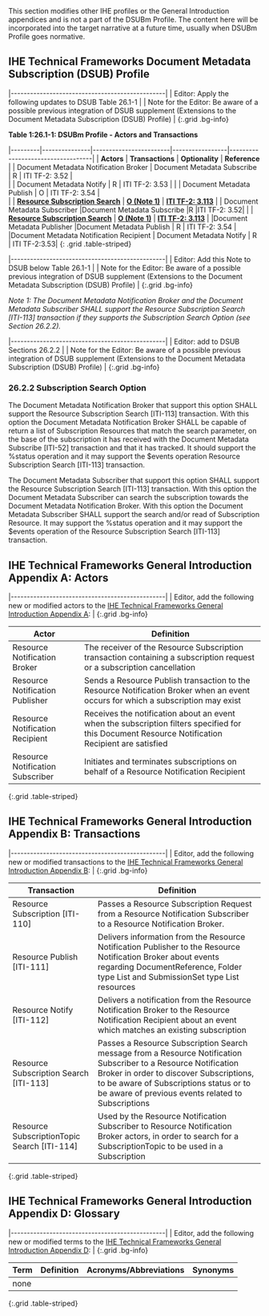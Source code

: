 <div markdown="1" class="stu-note">
This section modifies other IHE profiles or the General Introduction appendices and is not a part of the DSUBm Profile. The content here will be incorporated into the target narrative at a future time, usually when DSUBm Profile goes normative.
</div>

## IHE Technical Frameworks Document Metadata Subscription (DSUB) Profile

|------------------------------------------------|
| Editor: Apply the following updates to DSUB Table 26.1-1 |
| Note for the Editor: Be aware of a possible previous integration of DSUB supplement (Extensions to the Document Metadata Subscription (DSUB) Profile)  |
{:.grid .bg-info}

**Table 1:26.1-1: DSUBm Profile - Actors and Transactions**

|---------|---------------|------------------------|-----------------|-----------------------------------|
| **Actors**  | **Transactions**  | **Optionality**  |       **Reference**           |
| Document Metadata Notification Broker    | Document Metadata Subscribe    | R    | ITI TF-2: 3.52     |  
|                                          | Document Metadata Notify   | R    | ITI TF-2: 3.53     | 
|                                          | Document Metadata Publish    | O    | ITI TF-2: 3.54    |  
|                                          | **<u>Resource Subscription Search</u>** | **<u>O (Note 1)</u>**  | **<u>ITI TF-2: 3.113</u>**     | 
| Document Metadata Subscriber              |Document Metadata Subscribe |R |ITI TF-2: 3.52| 
|                                          | **<u>Resource Subscription Search</u>**   | **<u>O (Note 1)</u>**  | **<u>ITI TF-2: 3.113</u>**     | 
|Document Metadata Publisher |Document Metadata Publish | R | ITI TF-2: 3.54 |
|Document Metadata Notification Recipient | Document Metadata Notify | R | ITI TF-2:3.53|
{: .grid .table-striped}

|------------------------------------------------|
| Editor: Add this Note to DSUB below Table 26.1-1 |
| Note for the Editor: Be aware of a possible previous integration of DSUB supplement (Extensions to the Document Metadata Subscription (DSUB) Profile)  |
{:.grid .bg-info}

*Note 1: The Document Metadata Notification Broker and the Document Metadata Subscriber SHALL support the Resource Subscription Search [ITI-113] transaction if they supports the Subscription Search Option (see Section 26.2.2).*

|------------------------------------------------|
| Editor: add to DSUB Sections 26.2.2  |
| Note for the Editor: Be aware of a possible previous integration of DSUB supplement (Extensions to the Document Metadata Subscription (DSUB) Profile)  |
{:.grid .bg-info}

### 26.2.2 Subscription Search Option

The Document Metadata Notification Broker that support this option SHALL support the Resource Subscription Search [ITI-113] transaction. With this option the Document Metadata Notification Broker SHALL be capable of return a list of Subscription Resources that match the search parameter, on the base of the subscription it has received with the Document Metadata Subscribe [ITI-52] transaction and that it has tracked. It should support the %status operation and it may support the $events operation Resource Subscription Search [ITI-113] transaction.

The Document Metadata Subscriber that support this option SHALL support the Resource Subscription Search [ITI-113] transaction. With this option the Document Metadata Subscriber can search the subscription towards the Document Metadata Notification Broker. With this option the Document Metadata Subscriber SHALL support the search and/or read of Subscription Resource. It may support the %status operation and it may support the $events operation of the Resource Subscription Search [ITI-113] transaction.

## IHE Technical Frameworks General Introduction Appendix A: Actors

|------------------------------------------------|
| Editor, add the following new or modified actors to the [IHE Technical Frameworks General Introduction Appendix A](https://profiles.ihe.net/GeneralIntro/ch-A.html): |
{:.grid .bg-info}

| Actor                            | Definition                                                                                |
| -------------------------------- | ------------------------------------------------------------------------------------------|
| Resource Notification Broker     | The receiver of the Resource Subscription transaction containing a subscription request or a subscription cancellation |
| Resource Notification Publisher  | Sends a Resource Publish transaction to the Resource Notification Broker when an event occurs for which a subscription may exist |
| Resource Notification Recipient  | Receives the notification about an event when the subscription filters specified for this Document Resource Notification Recipient are satisfied |
| Resource Notification Subscriber | Initiates and terminates subscriptions on behalf of a Resource Notification Recipient |
{:.grid .table-striped}

## IHE Technical Frameworks General Introduction Appendix B: Transactions

|------------------------------------------------|
| Editor, add the following new or modified transactions to the [IHE Technical Frameworks General Introduction Appendix B](https://profiles.ihe.net/GeneralIntro/ch-B.html): |
{:.grid .bg-info}

| Transaction                                 | Definition                                                                              |
| ------------------------------------------- | --------------------------------------------------------------------------------------- |
| Resource Subscription [ITI-110] | Passes a Resource Subscription Request from a Resource Notification Subscriber to a Resource Notification Broker. |
| Resource Publish [ITI-111] | Delivers information from the Resource Notification Publisher to the Resource Notification Broker about events regarding DocumentReference, Folder type List and SubmissionSet type List resources |
| Resource Notify [ITI-112] | Delivers a notification from the Resource Notification Broker to the Resource Notification Recipient about an event which matches an existing subscription |
| Resource Subscription Search [ITI-113] | Passes a Resource Subscription Search message from a Resource Notification Subscriber to a Resource Notification Broker in order to discover Subscriptions, to be aware of Subscriptions status or to be aware of previous events related to Subscriptions |
| Resource SubscriptionTopic Search [ITI-114] | Used by the Resource Notification Subscriber to Resource Notification Broker actors, in order to search for a SubscriptionTopic to be used in a Subscription |
{:.grid .table-striped}

## IHE Technical Frameworks General Introduction Appendix D: Glossary

|------------------------------------------------|
| Editor, add the following new or modified terms to the [IHE Technical Frameworks General Introduction Appendix D](https://profiles.ihe.net/GeneralIntro/ch-D.html): |
{:.grid .bg-info}

| Term                         | Definition                                                    | Acronyms/Abbreviations | Synonyms    |
| ---------------------------- | --------------------------------------------------------------| -----------------------| ------------|
| none |  |
{:.grid .table-striped}